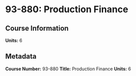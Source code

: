 # 93-880: Production Finance

## Course Information

**Units:** 6

## Metadata

**Course Number:** 93-880
**Title:** Production Finance
**Units:** 6
